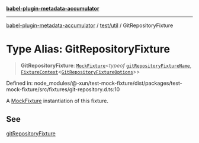 [**babel-plugin-metadata-accumulator**](../../../README.md)

***

[babel-plugin-metadata-accumulator](../../../README.md) / [test/util](../README.md) / GitRepositoryFixture

# Type Alias: GitRepositoryFixture

> **GitRepositoryFixture**: [`MockFixture`](MockFixture.md)\<*typeof* [`gitRepositoryFixtureName`](../variables/gitRepositoryFixtureName.md), [`FixtureContext`](FixtureContext.md)\<[`GitRepositoryFixtureOptions`](GitRepositoryFixtureOptions.md)\>\>

Defined in: node\_modules/@-xun/test-mock-fixture/dist/packages/test-mock-fixture/src/fixtures/git-repository.d.ts:10

A [MockFixture](MockFixture.md) instantiation of this fixture.

## See

[gitRepositoryFixture](../functions/gitRepositoryFixture.md)
